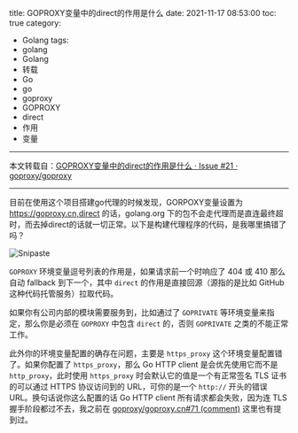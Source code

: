 title: GOPROXY变量中的direct的作用是什么
date: 2021-11-17 08:53:00
toc: true
category:
- Golang
tags:
- golang
- Golang
- 转载
- Go
- go
- goproxy
- GOPROXY
- direct
- 作用
- 变量
---

本文转载自：[GOPROXY变量中的direct的作用是什么 · Issue #21 · goproxy/goproxy](https://github.com/goproxy/goproxy/issues/21)

---

目前在使用这个项目搭建go代理的时候发现，GORPOXY变量设置为 https://goproxy.cn,direct 的话，golang.org 下的包不会走代理而是直连最终超时，而去掉direct的话就一切正常。以下是构建代理程序的代码，是我哪里搞错了吗？

![Snipaste](https://b3logfile.com/file/2021/11/d8bc0dc251dc4f97a7a70eab660a0570.png)

<!-- more -->

`GOPROXY` 环境变量逗号列表的作用是，如果请求前一个时响应了 404 或 410 那么自动 fallback 到下一个，其中 `direct` 的作用是直接回源（源指的是比如 GitHub 这种代码托管服务）拉取代码。

如果你有公司内部的模块需要服务到，比如通过了 `GOPRIVATE` 等环境变量来指定，那么你是必须在 `GOPROXY` 中包含 `direct` 的，否则 `GOPRIVATE` 之类的不能正常工作。

此外你的环境变量配置的确存在问题，主要是 `https_proxy` 这个环境变量配置错了。如果你配置了 `https_proxy`，那么 Go HTTP client 是会优先使用它而不是 `http_proxy`，此时使用 `https_proxy` 时会默认它的值是一个有正常签名 TLS 证书的可以通过 HTTPS 协议访问到的 URL，可你的是一个 `http://` 开头的错误 URL。换句话说你这么配置的话 Go HTTP client 所有请求都会失败，因为连 TLS 握手阶段都过不去，我之前在 [goproxy/goproxy.cn#71 (comment)](https://github.com/goproxy/goproxy.cn/issues/71#issuecomment-599986830) 这里也有提到过。

